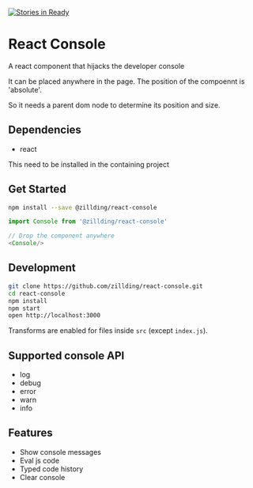 [![Stories in Ready](https://badge.waffle.io/zillding/react-console.png?label=ready&title=Ready)](https://waffle.io/zillding/react-console)
# React Console

A react component that hijacks the developer console

It can be placed anywhere in the page. The position of the compoennt is 'absolute'.

So it needs a parent dom node to determine its position and size.

## Dependencies

+ react

This need to be installed in the containing project

## Get Started

```bash
npm install --save @zillding/react-console
```

```js
import Console from '@zillding/react-console'

// Drop the component anywhere
<Console/>
```

## Development

```bash
git clone https://github.com/zillding/react-console.git
cd react-console
npm install
npm start
open http://localhost:3000
```

Transforms are enabled for files inside `src` (except `index.js`).

## Supported console API

+ log
+ debug
+ error
+ warn
+ info

## Features

+ Show console messages
+ Eval js code
+ Typed code history
+ Clear console

